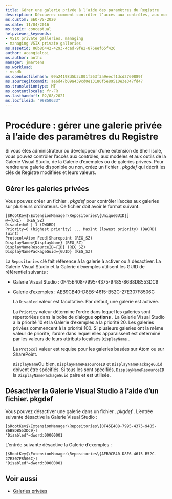 ```yaml
---
title: Gérer une galerie privée à l’aide des paramètres du Registre
description: Découvrez comment contrôler l’accès aux contrôles, aux modèles et aux outils de la Galerie Visual Studio, de la Galerie d’exemples ou de galeries privées.
ms.custom: SEO-VS-2020
ms.date: 11/04/2016
ms.topic: conceptual
helpviewer_keywords:
- VSIX private galleries, managing
- managing VSIX private galleries
ms.assetid: 86b86442-4293-4cad-9fe2-876eef65f426
author: acangialosi
ms.author: anthc
manager: jmartens
ms.workload:
- vssdk
ms.openlocfilehash: 09a24198d5b3c001f363f3a9eecf1dcd2760889f
ms.sourcegitcommit: ae6d47b09a439cd0e13180f5e89510e3e347fd47
ms.translationtype: MT
ms.contentlocale: fr-FR
ms.lasthandoff: 02/08/2021
ms.locfileid: "99850633"
---
```

# <a name="how-to-manage-a-private-gallery-by-using-registry-settings"></a>Procédure : gérer une galerie privée à l’aide des paramètres du Registre
Si vous êtes administrateur ou développeur d’une extension de Shell isolé, vous pouvez contrôler l’accès aux contrôles, aux modèles et aux outils de la Galerie Visual Studio, de la Galerie d’exemples ou de galeries privées. Pour rendre une galerie disponible ou non, créez un fichier *. pkgdef* qui décrit les clés de Registre modifiées et leurs valeurs.

## <a name="manage-private-galleries"></a>Gérer les galeries privées
 Vous pouvez créer un fichier *. pkgdef* pour contrôler l’accès aux galeries sur plusieurs ordinateurs. Ce fichier doit avoir le format suivant.

```
[$RootKey$\ExtensionManager\Repositories\{UniqueGUID}]
@={URI}  (REG_SZ)
Disabled=0 | 1 (DWORD)
Priority=0 (highest priority) ... MaxInt (lowest priority) (DWORD) (uint)
Protocol=Atom Feed|Sharepoint (REG_SZ)
DisplayName={DisplayName} (REG_SZ)
DisplayNameResourceID={ID} (REG_SZ)
DisplayNamePackageGuid={GUID} (REG_SZ)

```

 La `Repositories` clé fait référence à la galerie à activer ou à désactiver. La Galerie Visual Studio et la Galerie d’exemples utilisent les GUID de référentiel suivants :

- Galerie Visual Studio : 0F45E408-7995-4375-9485-86B8DB553DC9

- Galerie d’exemples : AEB9CB40-D8E6-4615-B52C-27E307F8506C

  La `Disabled` valeur est facultative. Par défaut, une galerie est activée.

  La `Priority` valeur détermine l’ordre dans lequel les galeries sont répertoriées dans la boîte de dialogue **options** . La Galerie Visual Studio a la priorité 10 et la Galerie d’exemples a la priorité 20. Les galeries privées commencent à la priorité 100. Si plusieurs galeries ont la même valeur de priorité, l’ordre dans lequel elles apparaissent est déterminé par les valeurs de leurs attributs localisés `DisplayName` .

  La `Protocol` valeur est requise pour les galeries basées sur Atom ou sur SharePoint.

  `DisplayName`Ou bien, `DisplayNameResourceID` et `DisplayNamePackageGuid` doivent être spécifiés. Si tous les sont spécifiés, `DisplayNameResourceID` la `DisplayNamePackageGuid` paire et est utilisée.

## <a name="disable-the-visual-studio-gallery-using-a-pkgdef-file"></a>Désactiver la Galerie Visual Studio à l’aide d’un fichier. pkgdef
 Vous pouvez désactiver une galerie dans un fichier *. pkgdef* . L’entrée suivante désactive la Galerie Visual Studio :

```
[$RootKey$\ExtensionManager\Repositories\{0F45E408-7995-4375-9485-86B8DB553DC9}]
"Disabled"=dword:00000001

```

 L’entrée suivante désactive la Galerie d’exemples :

```
[$RootKey$\ExtensionManager\Repositories\{AEB9CB40-D8E6-4615-B52C-27E307F8506C}]
"Disabled"=dword:00000001

```

## <a name="see-also"></a>Voir aussi
- [Galeries privées](../extensibility/private-galleries.md)
